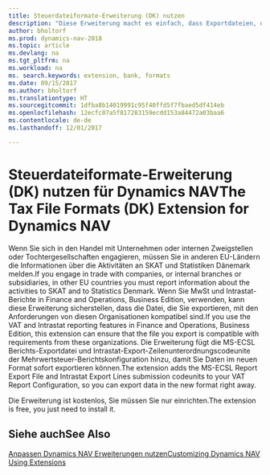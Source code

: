```yaml
---
title: Steuerdateiformate-Erweiterung (DK) nutzen
description: "Diese Erweiterung macht es einfach, dass Exportdateien, die vorformatiert sind, den Bankbedingungen für elektronische Posten erfüllen."
author: bholtorf
ms.prod: dynamics-nav-2018
ms.topic: article
ms.devlang: na
ms.tgt_pltfrm: na
ms.workload: na
ms. search.keywords: extension, bank, formats
ms.date: 09/15/2017
ms.author: bholtorf
ms.translationtype: HT
ms.sourcegitcommit: 1dfba8b14019991c95f40ffd5f7fbaed5df414eb
ms.openlocfilehash: 12ecfc07a5f817283159ecdd153a84472a03baa6
ms.contentlocale: de-de
ms.lasthandoff: 12/01/2017

---
```


# <a name="the-tax-file-formats-dk-extension-for-dynamics-nav"></a><span data-ttu-id="69a1f-103">Steuerdateiformate-Erweiterung (DK) nutzen für Dynamics NAV</span><span class="sxs-lookup"><span data-stu-id="69a1f-103">The Tax File Formats (DK) Extension for Dynamics NAV</span></span>
<span data-ttu-id="69a1f-104">Wenn Sie sich in den Handel mit Unternehmen oder internen Zweigstellen oder Tochtergesellschaften engagieren, müssen Sie in anderen EU-Ländern die Informationen über die Aktivitäten an SKAT und Statistiken Dänemark melden.</span><span class="sxs-lookup"><span data-stu-id="69a1f-104">If you engage in trade with companies, or internal branches or subsidiaries, in other EU countries you must report information about the activities to SKAT and to Statistics Denmark.</span></span> <span data-ttu-id="69a1f-105">Wenn Sie MwSt und Intrastat-Berichte in Finance and Operations, Business Edition, verwenden, kann diese Erweiterung sicherstellen, dass die Datei, die Sie exportieren, mit den Anforderungen von diesen Organisationen kompatibel sind.</span><span class="sxs-lookup"><span data-stu-id="69a1f-105">If you use the VAT and Intrastat reporting features in Finance and Operations, Business Edition, this extension can ensure that the file you export is compatible with requirements from these organizations.</span></span> <span data-ttu-id="69a1f-106">Die Erweiterung fügt die MS-ECSL Berichts-Exportdatei und Intrastat-Export-Zeilenunterordnungscodeunite der Mehrwertsteuer-Berichtskonfiguration hinzu, damit Sie Daten im neuen Format sofort exportieren können.</span><span class="sxs-lookup"><span data-stu-id="69a1f-106">The extension adds the MS-ECSL Report Export File and Intrastat Export Lines submission codeunits to your VAT Report Configuration, so you can export data in the new format right away.</span></span>

<span data-ttu-id="69a1f-107">Die Erweiterung ist kostenlos, Sie müssen Sie nur einrichten.</span><span class="sxs-lookup"><span data-stu-id="69a1f-107">The extension is free, you just need to install it.</span></span> 

## <a name="see-also"></a><span data-ttu-id="69a1f-108">Siehe auch</span><span class="sxs-lookup"><span data-stu-id="69a1f-108">See Also</span></span>
[<span data-ttu-id="69a1f-109">Anpassen Dynamics NAV Erweiterungen nutzen</span><span class="sxs-lookup"><span data-stu-id="69a1f-109">Customizing Dynamics NAV Using Extensions</span></span>](ui-extensions.md)
